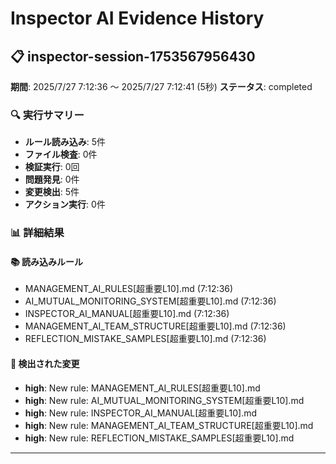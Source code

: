 # Inspector AI Evidence History

## 📋 inspector-session-1753567956430

**期間**: 2025/7/27 7:12:36 ～ 2025/7/27 7:12:41 (5秒)
**ステータス**: completed

### 🔍 実行サマリー
- **ルール読み込み**: 5件
- **ファイル検査**: 0件
- **検証実行**: 0回
- **問題発見**: 0件
- **変更検出**: 5件
- **アクション実行**: 0件

### 📊 詳細結果

#### 📚 読み込みルール
- MANAGEMENT_AI_RULES[超重要L10].md (7:12:36)
- AI_MUTUAL_MONITORING_SYSTEM[超重要L10].md (7:12:36)
- INSPECTOR_AI_MANUAL[超重要L10].md (7:12:36)
- MANAGEMENT_AI_TEAM_STRUCTURE[超重要L10].md (7:12:36)
- REFLECTION_MISTAKE_SAMPLES[超重要L10].md (7:12:36)

#### 🔄 検出された変更
- **high**: New rule: MANAGEMENT_AI_RULES[超重要L10].md
- **high**: New rule: AI_MUTUAL_MONITORING_SYSTEM[超重要L10].md
- **high**: New rule: INSPECTOR_AI_MANUAL[超重要L10].md
- **high**: New rule: MANAGEMENT_AI_TEAM_STRUCTURE[超重要L10].md
- **high**: New rule: REFLECTION_MISTAKE_SAMPLES[超重要L10].md


---
